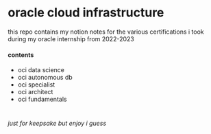 # oracle cloud infrastructure
this repo contains my notion notes for the various certifications i took during my oracle internship from 2022-2023
#### contents
- oci data science
- oci autonomous db
- oci specialist
- oci architect
- oci fundamentals
#
_just for keepsake but enjoy i guess_




